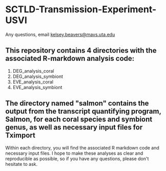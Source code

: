 # SCTLD-Transmission-Experiment-USVI

Any questions, email kelsey.beavers@mavs.uta.edu

## This repository contains 4 directories with the associated R-markdown analysis code:
  1. DEG_analysis_coral
  2. DEG_analysis_symbiont
  3. EVE_analysis_coral
  4. EVE_analysis_symbiont
## The directory named "salmon" contains the output from the transcript quantifying program, Salmon, for each coral species and symbiont genus, as well as necessary input files for Tximport

  
  Within each directory, you will find the associated R markdown code and necessary input files.
  I hope to make these analyses as clear and reproducible as possible, so if you have any questions, please don't hesitate to ask. 
 
  
